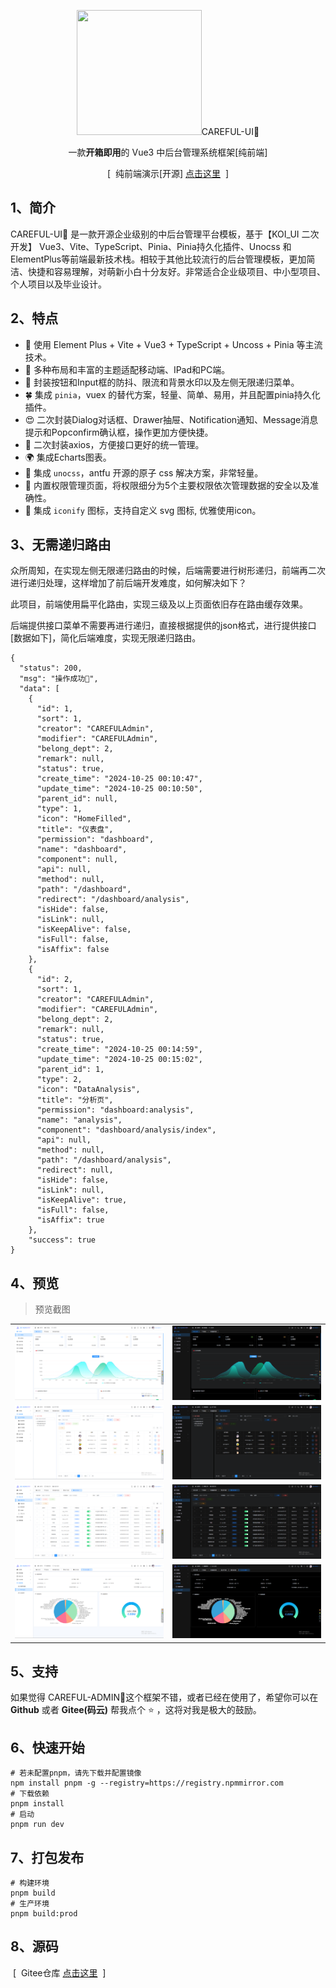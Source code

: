 <p align="center">
  <img src="./public/favicon.ico" width="200" height="200 />
</p>

<h1 align="center">CAREFUL-UI🌻</h1>

<p align="center">一款<b>开箱即用</b>的 Vue3 中后台管理系统框架[纯前端]</p>

<p align="center">
  <span>&nbsp;[&nbsp;</span>
  纯前端演示[开源]
  <a href="https//admin.careful.com/" target="_blank">点击这里</a>
  <span>&nbsp;]&nbsp;</span>
<p>

## 1、简介

CAREFUL-UI🌻 是一款开源企业级别的中后台管理平台模板，基于【KOI_UI 二次开发】 Vue3、Vite、TypeScript、Pinia、Pinia持久化插件、Unocss 和 ElementPlus等前端最新技术栈。相较于其他比较流行的后台管理模板，更加简洁、快捷和容易理解，对萌新小白十分友好。非常适合企业级项目、中小型项目、个人项目以及毕业设计。

## 2、特点

- 🎯 使用 Element Plus + Vite + Vue3 + TypeScript + Uncoss + Pinia 等主流技术。
- 🍊 多种布局和丰富的主题适配移动端、IPad和PC端。
- 🎃 封装按钮和Input框的防抖、限流和背景水印以及左侧无限递归菜单。
- 🍀 集成 `pinia`，vuex 的替代方案，轻量、简单、易用，并且配置pinia持久化插件。
- 😍 二次封装Dialog对话框、Drawer抽屉、Notification通知、Message消息提示和Popconfirm确认框，操作更加方便快捷。
- 🍓 二次封装axios，方便接口更好的统一管理。
- 🌍 集成Echarts图表。
- 🌈 集成 `unocss`，antfu 开源的原子 css 解决方案，非常轻量。
- 🐼 内置权限管理页面，将权限细分为5个主要权限依次管理数据的安全以及准确性。
- 🏡 集成 `iconify` 图标，支持自定义 svg 图标, 优雅使用icon。

## 3、无需递归路由

众所周知，在实现左侧无限递归路由的时候，后端需要进行树形递归，前端再二次进行递归处理，这样增加了前后端开发难度，如何解决如下？

此项目，前端使用扁平化路由，实现三级及以上页面依旧存在路由缓存效果。

后端提供接口菜单不需要再进行递归，直接根据提供的json格式，进行提供接口[数据如下]，简化后端难度，实现无限递归路由。

```properties
{
  "status": 200,
  "msg": "操作成功🌻",
  "data": [
    {
      "id": 1,
      "sort": 1,
      "creator": "CAREFULAdmin",
      "modifier": "CAREFULAdmin",
      "belong_dept": 2,
      "remark": null,
      "status": true,
      "create_time": "2024-10-25 00:10:47",
      "update_time": "2024-10-25 00:10:50",
      "parent_id": null,
      "type": 1,
      "icon": "HomeFilled",
      "title": "仪表盘",
      "permission": "dashboard",
      "name": "dashboard",
      "component": null,
      "api": null,
      "method": null,
      "path": "/dashboard",
      "redirect": "/dashboard/analysis",
      "isHide": false,
      "isLink": null,
      "isKeepAlive": false,
      "isFull": false,
      "isAffix": false
    },
    {
      "id": 2,
      "sort": 1,
      "creator": "CAREFULAdmin",
      "modifier": "CAREFULAdmin",
      "belong_dept": 2,
      "remark": null,
      "status": true,
      "create_time": "2024-10-25 00:14:59",
      "update_time": "2024-10-25 00:15:02",
      "parent_id": 1,
      "type": 2,
      "icon": "DataAnalysis",
      "title": "分析页",
      "permission": "dashboard:analysis",
      "name": "analysis",
      "component": "dashboard/analysis/index",
      "api": null,
      "method": null,
      "path": "/dashboard/analysis",
      "redirect": null,
      "isHide": false,
      "isLink": null,
      "isKeepAlive": true,
      "isFull": false,
      "isAffix": true
    },
    "success": true
}
```

## 4、预览

> 预览截图

<table>
  <tr>
    <td><img src="./public/source/analysis.png" /></td>
    <td><img src="./public/source/analysis-dark.png" /></td>
  </tr>
  <tr>
    <td><img src="./public/source/user.png" /></td>
    <td><img src="./public/source/user-dark.png" /></td>
  </tr>
  <tr>
    <td><img src="./public/source/dict.png" /></td>
    <td><img src="./public/source/dict-dark.png" /></td>
  </tr>
  <tr>
    <td><img src="./public/source/redis.png" /></td>
    <td><img src="./public/source/redis-dark.png" /></td>
  </tr>
</table>

## 5、支持

如果觉得 CAREFUL-ADMIN🌻这个框架不错，或者已经在使用了，希望你可以在 **Github** 或者 **Gitee(码云)** 帮我点个 ⭐ ，这将对我是极大的鼓励。

## 6、快速开始

```properties
# 若未配置pnpm，请先下载并配置镜像
npm install pnpm -g --registry=https://registry.npmmirror.com
# 下载依赖
pnpm install
# 启动
pnpm run dev
```

## 7、打包发布

```properties
# 构建环境
pnpm build
# 生产环境
pnpm build:prod
```

## 8、源码

<p align="left">
  <span>&nbsp;[&nbsp;</span>
  Gitee仓库
  <a href="https://gitee.com/BigCatHome/koi-ui.git" target="_blank">点击这里</a>
  <span>&nbsp;]&nbsp;</span>
<p>
